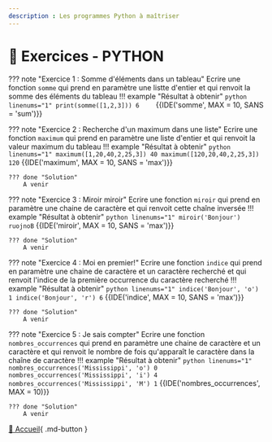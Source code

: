 ```yaml
---
description : Les programmes Python à maîtriser
---
```


# 🐍 Exercices - PYTHON

??? note "Exercice 1 : Somme d'éléments dans un tableau"
    Ecrire une fonction `somme` qui prend en paramètre une listte d'entier et qui renvoit la somme des éléments du tableau
    !!! example "Résultat à obtenir"
    ```python linenums="1"
    print(somme([1,2,3]))
    6   
    ```
    {{IDE('somme', MAX = 10, SANS = 'sum')}}

    

??? note "Exercice 2 : Recherche d'un maximum dans une liste"
    Ecrire une fonction `maximum` qui prend en paramètre une liste d'entier et qui renvoit la valeur maximum du tableau
    !!! example "Résultat à obtenir"
    ``` python linenums="1"
    maximum([1,20,40,2,25,3])
    40
    maximum([120,20,40,2,25,3])
    120
    ```
    {{IDE('maximum', MAX = 10, SANS = 'max')}}
    
    ??? done "Solution"
        A venir


??? note "Exercice 3 : Miroir miroir"
    Ecrire une fonction `miroir` qui prend en paramètre une chaine de caractère et qui renvoit cette chaîne inversée
    !!! example "Résultat à obtenir"
    ``` python linenums="1"
    miroir('Bonjour')
    ruojnoB
    ```
    {{IDE('miroir', MAX = 10, SANS = 'max')}}
    
    ??? done "Solution"
        A venir

??? note "Exercice 4 : Moi en premier!"
    Ecrire une fonction `indice` qui prend en paramètre une chaine de caractère et un caractère recherché et qui renvoit l'indice de la première occurrence du caractère recherché
    !!! example "Résultat à obtenir"
    ``` python linenums="1"
    indice('Bonjour', 'o')
    1
    indice('Bonjour', 'r')
    6
    ```
    {{IDE('indice', MAX = 10, SANS = 'max')}}
    
    ??? done "Solution"
        A venir

??? note "Exercice 5 : Je sais compter"
    Ecrire une fonction `nombres_occurrences` qui prend en paramètre une chaine de caractère et un caractère et qui renvoit le nombre de fois qu'apparaît le caractère dans la chaîne de caractère
    !!! example "Résultat à obtenir"
    ``` python linenums="1"
    nombres_occurrences('Mississippi', 'o')
    0
    nombres_occurrences('Mississippi', 'i')
    4
    nombres_occurrences('Mississippi', 'M')
    1
    ```
    {{IDE('nombres_occurrences', MAX = 10)}}
    
    ??? done "Solution"
        A venir

[📄 Accueil](../../../){ .md-button }